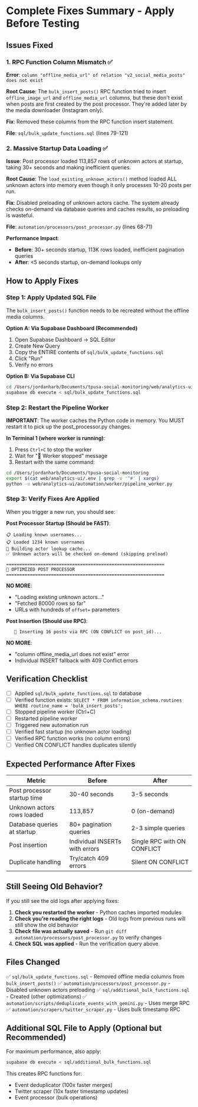 # Complete Fixes Summary - Apply Before Testing

## Issues Fixed

### 1. RPC Function Column Mismatch ✅
**Error**: `column "offline_media_url" of relation "v2_social_media_posts" does not exist`

**Root Cause**: The `bulk_insert_posts()` RPC function tried to insert `offline_image_url` and `offline_media_url` columns, but these don't exist when posts are first created by the post processor. They're added later by the media downloader (Instagram only).

**Fix**: Removed these columns from the RPC function insert statement.

**File**: `sql/bulk_update_functions.sql` (lines 79-121)

### 2. Massive Startup Data Loading ✅
**Issue**: Post processor loaded 113,857 rows of unknown actors at startup, taking 30+ seconds and making inefficient queries.

**Root Cause**: The `load_existing_unknown_actors()` method loaded ALL unknown actors into memory even though it only processes 10-20 posts per run.

**Fix**: Disabled preloading of unknown actors cache. The system already checks on-demand via database queries and caches results, so preloading is wasteful.

**File**: `automation/processors/post_processor.py` (lines 68-71)

**Performance Impact**:
- **Before**: 30+ seconds startup, 113K rows loaded, inefficient pagination queries
- **After**: <5 seconds startup, on-demand lookups only

## How to Apply Fixes

### Step 1: Apply Updated SQL File

The `bulk_insert_posts()` function needs to be recreated without the offline media columns.

**Option A: Via Supabase Dashboard (Recommended)**

1. Open Supabase Dashboard → SQL Editor
2. Create New Query
3. Copy the ENTIRE contents of `sql/bulk_update_functions.sql`
4. Click "Run"
5. Verify no errors

**Option B: Via Supabase CLI**

```bash
cd /Users/jordanharb/Documents/tpusa-social-monitoring/web/analytics-ui
supabase db execute < sql/bulk_update_functions.sql
```

### Step 2: Restart the Pipeline Worker

**IMPORTANT**: The worker caches the Python code in memory. You MUST restart it to pick up the post_processor.py changes.

**In Terminal 1 (where worker is running)**:

1. Press `Ctrl+C` to stop the worker
2. Wait for "👋 Worker stopped" message
3. Restart with the same command:

```bash
cd /Users/jordanharb/Documents/tpusa-social-monitoring
export $(cat web/analytics-ui/.env | grep -v '^#' | xargs)
python -u web/analytics-ui/automation/worker/pipeline_worker.py
```

### Step 3: Verify Fixes Are Applied

When you trigger a new run, you should see:

**Post Processor Startup (Should be FAST)**:
```
📋 Loading known usernames...
📋 Loaded 1234 known usernames
🔗 Building actor lookup cache...
✅ Unknown actors will be checked on-demand (skipping preload)

============================================================
🚀 OPTIMIZED POST PROCESSOR
============================================================
```

**NO MORE**:
- "Loading existing unknown actors..."
- "Fetched 80000 rows so far"
- URLs with hundreds of `offset=` parameters

**Post Insertion (Should use RPC)**:
```
   📝 Inserting 16 posts via RPC (ON CONFLICT on post_id)...
```

**NO MORE**:
- "column offline_media_url does not exist" error
- Individual INSERT fallback with 409 Conflict errors

## Verification Checklist

- [ ] Applied `sql/bulk_update_functions.sql` to database
- [ ] Verified function exists: `SELECT * FROM information_schema.routines WHERE routine_name = 'bulk_insert_posts';`
- [ ] Stopped pipeline worker (Ctrl+C)
- [ ] Restarted pipeline worker
- [ ] Triggered new automation run
- [ ] Verified fast startup (no unknown actor loading)
- [ ] Verified RPC function works (no column errors)
- [ ] Verified ON CONFLICT handles duplicates silently

## Expected Performance After Fixes

| Metric | Before | After |
|--------|--------|-------|
| Post processor startup time | 30-40 seconds | 3-5 seconds |
| Unknown actors rows loaded | 113,857 | 0 (on-demand) |
| Database queries at startup | 80+ pagination queries | 2-3 simple queries |
| Post insertion | Individual INSERTs with errors | Single RPC with ON CONFLICT |
| Duplicate handling | Try/catch 409 errors | Silent ON CONFLICT |

## Still Seeing Old Behavior?

If you still see the old logs after applying fixes:

1. **Check you restarted the worker** - Python caches imported modules
2. **Check you're reading the right logs** - Old logs from previous runs will still show the old behavior
3. **Check file was actually saved** - Run `git diff automation/processors/post_processor.py` to verify changes
4. **Check SQL was applied** - Run the verification query above

## Files Changed

✅ `sql/bulk_update_functions.sql` - Removed offline media columns from `bulk_insert_posts()`
✅ `automation/processors/post_processor.py` - Disabled unknown actors preloading
✅ `sql/additional_bulk_functions.sql` - Created (other optimizations)
✅ `automation/scripts/deduplicate_events_with_gemini.py` - Uses merge RPC
✅ `automation/scrapers/twitter_scraper.py` - Uses bulk timestamp RPC

## Additional SQL File to Apply (Optional but Recommended)

For maximum performance, also apply:

```bash
supabase db execute < sql/additional_bulk_functions.sql
```

This creates RPC functions for:
- Event deduplicator (100x faster merges)
- Twitter scraper (10x faster timestamp updates)
- Event processor (bulk operations)
